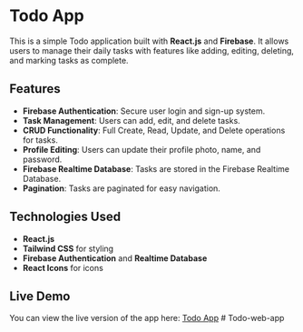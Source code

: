 # Todo App

This is a simple Todo application built with **React.js** and **Firebase**. It allows users to manage their daily tasks with features like adding, editing, deleting, and marking tasks as complete.

## Features
- **Firebase Authentication**: Secure user login and sign-up system.
- **Task Management**: Users can add, edit, and delete tasks.
- **CRUD Functionality**: Full Create, Read, Update, and Delete operations for tasks.
- **Profile Editing**: Users can update their profile photo, name, and password.
- **Firebase Realtime Database**: Tasks are stored in the Firebase Realtime Database.
- **Pagination**: Tasks are paginated for easy navigation.

## Technologies Used
- **React.js**
- **Tailwind CSS** for styling
- **Firebase Authentication** and **Realtime Database**
- **React Icons** for icons

## Live Demo
You can view the live version of the app here: [Todo App](https://to-do-d7d40.web.app/)
#   T o d o - w e b - a p p  
 